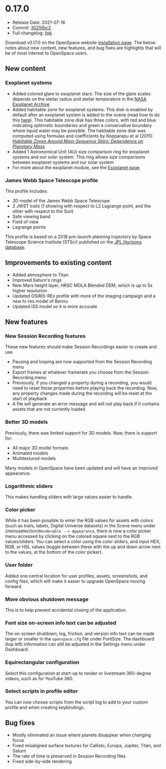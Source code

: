 # 0.17.0
  - Release Date: 2021-07-16
  - Commit: [3025fbc2](https://github.com/OpenSpace/OpenSpace/commit/3025fbc200ffdd8cf80f95c5f251d0daf793fbdf)
  - Full changelog: [link](https://github.com/OpenSpace/OpenSpace/releases/tag/releases%2Fv0.17.0)

Download v0.17.0 on the OpenSpace website [installation page](https://openspaceproject.com/version-0170). The below notes about new content, new features, and bug fixes are highlights that will be of most interest to OpenSpace users.


## New content
### Exoplanet systems
  - Added colored glare to exoplanet stars: The size of the glare scales depends on the stellar radius and stellar temperature in the [NASA Exoplanet Archive](https://exoplanetarchive.ipac.caltech.edu/)
  - Added habitable zone for exoplanet systems: This disk is enabled by default after an exoplanet system is added to the scene (read how to do this [here](/manual/content/exoplanets/index.md#adding-exoplanet-systems-to-openspace)). This habitable zone disk has three colors, with red and blue indicating optimistic boundaries and green a conservative boundary where liquid water may be possible. The habitable zone disk was computed using formulas and coefficients by Kopparapu et al (2015) *[Habitable Zones Around Main-Sequence Stars: Dependence on Planetary Mass](https://arxiv.org/abs/1404.5292)*
  - Added 1 Astronomical Unit (AU) size comparison ring for exoplanet systems and our solar system. This ring allows size comparisons between exoplanet systems and our solar system
  - For more about the exoplanet module, see the [Exoplanet page](/manual/content/exoplanets/index)

### James Webb Space Telescope profile
This profile includes:
  - 3D model of the James Webb Space Telescope
  - 2 JWST trails (1 showing with respect to L2 Lagrange point, and the other with respect to the Sun)
  - Safe viewing band
  - Field of view
  - Lagrange points

This profile is based on a 2018 pre-launch planning trajectory by Space Telescope Science Institute (STSci) published on the [JPL Horizons database](https://ssd.jpl.nasa.gov/?horizons).


## Improvements to existing content
  - Added atmosphere to Titan
  - Improved Saturn's rings
  - New Mars height layer, HRSC MOLA Blended DEM, which is up to 5x higher resolution
  - Updated OSIRIS-REx profile with more of the imaging campaign and a new hi-res model of Bennu
  - Updated ISS model so it is more accurate


## New features
### New Session Recording features
These new features should make Session Recordings easier to create and use
  - Pausing and looping are now supported from the Session Recording menu
  - Export frames at whatever framerate you choose from the Session Recording menu
  - Previously, if you changed a property during a recording, you would need to reset those properties before playing back the recording. Now, any property changes made during the recording will be reset at the start of playback
  - A file will generate an error message and will not play back if it contains assets that are not currently loaded

### Better 3D models
Previously, there was limited support for 3D models. Now, there is support for:
  - All major 3D model formats
  - Animated models
  - Multitextured models

Many models in OpenSpace have been updated and will have an improved appearance.

### Logarithmic sliders
This makes handling sliders with large values easier to handle.

### Color picker
While it has been possible to enter the RGB values for assets with colors (such as trails, labels, Digital Universe datasets) in the Scene menu under {menuselection}`Renderable --> Appearance`, there is now a color picker menu accessed by clicking on the colored square next to the RGB values/sliders. You can select a color using the color sliders, and input HEX, RGB, or HSL values (toggle between these with the up and down arrow next to the values, at the bottom of the color picker).

### User folder
Added one central location for user profiles, assets, screenshots, and config files, which will make it easier to upgrade OpenSpace moving forward.

### More obvious shutdown message
This is to help prevent accidental closing of the application.

### Font size on-screen info text can be adjusted
The on-screen shutdown, log, friction, and version info text can be made larger or smaller in the `openspace.cfg` file under FontSize. The dashboard (top left) information can still be adjusted in the Settings menu under Dashboard.

### Equirectangular configuration
Select this configuration at start-up to render or livestream 360-degree videos, such as for YouTube 360.

### Select scripts in profile editor
You can now choose scripts from the script log to add to your custom profile and when creating keybindings.


## Bug fixes
  - Mostly eliminated an issue where planets disappear when changing focus
  - Fixed misaligned surface textures for Callisto, Europa, Jupiter, Titan, and Saturn
  - The rate of time is preserved in Session Recording files
  - Fixed side-by-side rendering
